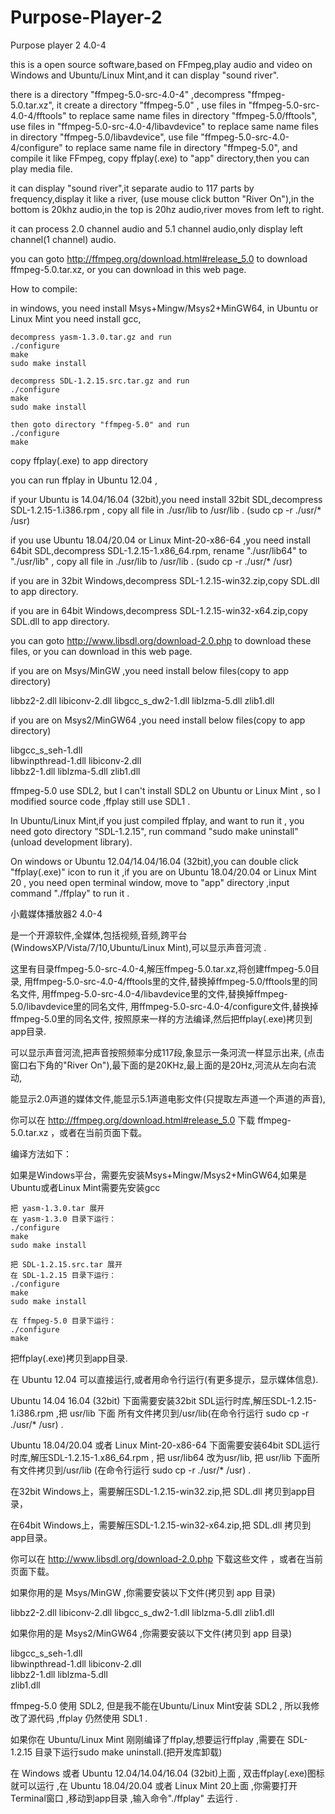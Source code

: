 # Purpose-Player-2

Purpose player 2  4.0-4

this is a open source software,based on FFmpeg,play audio and video
on Windows and Ubuntu/Linux Mint,and it can display "sound river".

there is a directory "ffmpeg-5.0-src-4.0-4" ,decompress "ffmpeg-5.0.tar.xz",
it create a directory "ffmpeg-5.0" ,
use files in "ffmpeg-5.0-src-4.0-4/fftools" to replace same name files in directory "ffmpeg-5.0/fftools",
use files in "ffmpeg-5.0-src-4.0-4/libavdevice" to replace same name files in directory "ffmpeg-5.0/libavdevice",
use file "ffmpeg-5.0-src-4.0-4/configure" to replace same name file in directory "ffmpeg-5.0",
and compile it like FFmpeg, copy ffplay(.exe) to "app" directory,then you can play media file.

it can display "sound river",it separate audio to 117 parts by frequency,display it like a river,
(use mouse click button "River On"),in the bottom is 20khz audio,in the top is 20hz audio,river moves from left to right.

it can process 2.0 channel audio and 5.1 channel audio,only display left channel(1 channel) audio.

you can goto http://ffmpeg.org/download.html#release_5.0 to download ffmpeg-5.0.tar.xz, or you can download in this web page.

How to compile:

in windows, you need install Msys+Mingw/Msys2+MinGW64, in Ubuntu or Linux Mint you need install gcc,

    decompress yasm-1.3.0.tar.gz and run
    ./configure
    make
    sudo make install

    decompress SDL-1.2.15.src.tar.gz and run
    ./configure
    make
    sudo make install

    then goto directory "ffmpeg-5.0" and run 
    ./configure
    make

copy ffplay(.exe) to app directory

you can run ffplay in Ubuntu 12.04 ,

if your Ubuntu is 14.04/16.04 (32bit),you need install 32bit SDL,decompress SDL-1.2.15-1.i386.rpm ,
copy all file in ./usr/lib to /usr/lib . (sudo cp -r ./usr/* /usr)

if you use Ubuntu 18.04/20.04 or Linux Mint-20-x86-64 ,you need install 64bit SDL,decompress SDL-1.2.15-1.x86_64.rpm,
rename "./usr/lib64" to "./usr/lib" , copy all file in ./usr/lib to /usr/lib . (sudo cp -r ./usr/* /usr)

if you are in 32bit Windows,decompress SDL-1.2.15-win32.zip,copy 
SDL.dll to app directory.

if you are in 64bit Windows,decompress SDL-1.2.15-win32-x64.zip,copy 
SDL.dll to app directory.

you can goto http://www.libsdl.org/download-2.0.php to download these files, or you can download in this web page.

  if you are on Msys/MinGW ,you need install below files(copy to app directory)

  libbz2-2.dll
  libiconv-2.dll
  libgcc_s_dw2-1.dll
  liblzma-5.dll
  zlib1.dll

  if you are on Msys2/MinGW64 ,you need install below files(copy to app directory)

  libgcc_s_seh-1.dll	
  libwinpthread-1.dll
  libiconv-2.dll	
  libbz2-1.dll
  liblzma-5.dll	
  zlib1.dll

ffmpeg-5.0 use SDL2, but I can't install SDL2 on Ubuntu or Linux Mint , so I modified source code ,ffplay still use SDL1 .

In Ubuntu/Linux Mint,if you just compiled ffplay, and want to run it , you need goto directory "SDL-1.2.15",
run command "sudo make uninstall"(unload development library).

On windows or Ubuntu 12.04/14.04/16.04 (32bit),you can double click "ffplay(.exe)" icon to run it ,if you are on 
Ubuntu 18.04/20.04 or Linux Mint 20 , you need open terminal window, move to "app" directory ,input command 
"./ffplay" to run it .


小戴媒体播放器2  4.0-4
 
是一个开源软件,全媒体,包括视频,音频,跨平台(WindowsXP/Vista/7/10,Ubuntu/Linux Mint),可以显示声音河流 .
 
这里有目录ffmpeg-5.0-src-4.0-4,解压ffmpeg-5.0.tar.xz,将创建ffmpeg-5.0目录, 
用ffmpeg-5.0-src-4.0-4/fftools里的文件,替换掉ffmpeg-5.0/fftools里的同名文件,
用ffmpeg-5.0-src-4.0-4/libavdevice里的文件,替换掉ffmpeg-5.0/libavdevice里的同名文件,
用ffmpeg-5.0-src-4.0-4/configure文件,替换掉ffmpeg-5.0里的同名文件,
按照原来一样的方法编译,然后把ffplay(.exe)拷贝到app目录.
 
可以显示声音河流,把声音按照频率分成117段,象显示一条河流一样显示出来,
(点击窗口右下角的"River On"),最下面的是20KHz,最上面的是20Hz,河流从左向右流动,

能显示2.0声道的媒体文件,能显示5.1声道电影文件(只提取左声道一个声道的声音),

你可以在 http://ffmpeg.org/download.html#release_5.0 下载 ffmpeg-5.0.tar.xz ，或者在当前页面下载。
 
编译方法如下：

如果是Windows平台，需要先安装Msys+Mingw/Msys2+MinGW64,如果是Ubuntu或者Linux Mint需要先安装gcc
 
    把 yasm-1.3.0.tar 展开
    在 yasm-1.3.0 目录下运行：
    ./configure
    make
    sudo make install
 
    把 SDL-1.2.15.src.tar 展开
    在 SDL-1.2.15 目录下运行：
    ./configure
    make
    sudo make install
 
    在 ffmpeg-5.0 目录下运行：
    ./configure
    make

把ffplay(.exe)拷贝到app目录.
 
在 Ubuntu 12.04 可以直接运行,或者用命令行运行(有更多提示，显示媒体信息).

Ubuntu 14.04 16.04 (32bit) 下面需要安装32bit SDL运行时库,解压SDL-1.2.15-1.i386.rpm ,把 usr/lib 下面
所有文件拷贝到/usr/lib(在命令行运行 sudo cp -r ./usr/* /usr) .

Ubuntu 18.04/20.04 或者 Linux Mint-20-x86-64 下面需要安装64bit SDL运行时库,解压SDL-1.2.15-1.x86_64.rpm ,
把 usr/lib64 改为usr/lib, 把 usr/lib 下面所有文件拷贝到/usr/lib (在命令行运行 sudo cp -r ./usr/* /usr) .

在32bit Windows上，需要解压SDL-1.2.15-win32.zip,把 SDL.dll 拷贝到app目录，

在64bit Windows上，需要解压SDL-1.2.15-win32-x64.zip,把 SDL.dll 拷贝到app目录。

你可以在 http://www.libsdl.org/download-2.0.php 下载这些文件 ，或者在当前页面下载。

如果你用的是 Msys/MinGW ,你需要安装以下文件(拷贝到 app 目录)

libbz2-2.dll
libiconv-2.dll
libgcc_s_dw2-1.dll
liblzma-5.dll
zlib1.dll

如果你用的是 Msys2/MinGW64 ,你需要安装以下文件(拷贝到 app 目录)

libgcc_s_seh-1.dll	
libwinpthread-1.dll
libiconv-2.dll	
libbz2-1.dll
liblzma-5.dll	
zlib1.dll

ffmpeg-5.0 使用 SDL2, 但是我不能在Ubuntu/Linux Mint安装 SDL2 , 所以我修改了源代码 ,ffplay 仍然使用 SDL1 .

如果你在 Ubuntu/Linux Mint 刚刚编译了ffplay,想要运行ffplay ,需要在 SDL-1.2.15 目录下运行sudo make uninstall.(把开发库卸载)

在 Windows 或者 Ubuntu 12.04/14.04/16.04 (32bit)上面 , 双击ffplay(.exe)图标就可以运行 ,在 Ubuntu 18.04/20.04 或者 
    Linux Mint 20上面 ,你需要打开Terminal窗口 ,移动到app目录 ,输入命令"./ffplay" 去运行 .





